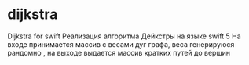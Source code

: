 # dijkstra
Dijkstra for swift
Реализация алгоритма Дейкстры на языке swift 5
На входе принимается массив с весами дуг графа, веса генерируюся рандомно , на выходе выдается массив кратких путей до вершин
